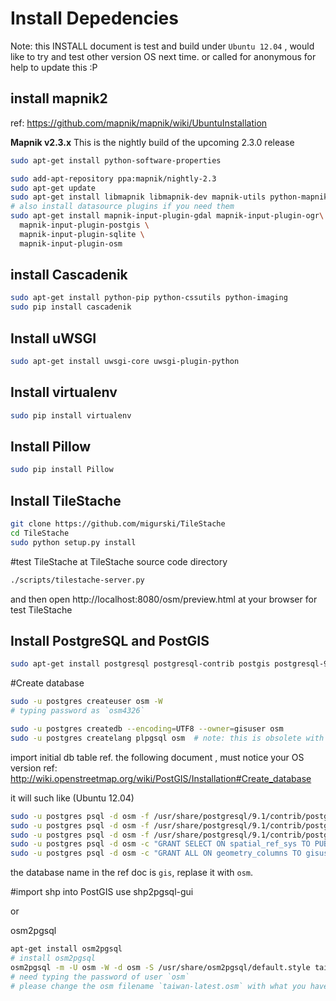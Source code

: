 Install Depedencies
===============================
Note: this INSTALL document is test and build under `Ubuntu 12.04` , would like to try and test other version OS next time. or called for anonymous for help to update this :P



install mapnik2
-------------------------------

ref: https://github.com/mapnik/mapnik/wiki/UbuntuInstallation

**Mapnik v2.3.x**
This is the nightly build of the upcoming 2.3.0 release

```sh
sudo apt-get install python-software-properties

sudo add-apt-repository ppa:mapnik/nightly-2.3
sudo apt-get update
sudo apt-get install libmapnik libmapnik-dev mapnik-utils python-mapnik
# also install datasource plugins if you need them
sudo apt-get install mapnik-input-plugin-gdal mapnik-input-plugin-ogr\
  mapnik-input-plugin-postgis \
  mapnik-input-plugin-sqlite \
  mapnik-input-plugin-osm
```

install Cascadenik
-------------------------------

```sh
sudo apt-get install python-pip python-cssutils python-imaging
sudo pip install cascadenik
```

Install uWSGI
-------------------------------
```sh
sudo apt-get install uwsgi-core uwsgi-plugin-python
```

Install virtualenv
-------------------------------
```sh
sudo pip install virtualenv
```

Install Pillow
-------------------------------
```sh
sudo pip install Pillow
```

Install TileStache
-------------------------------
```sh
git clone https://github.com/migurski/TileStache
cd TileStache
sudo python setup.py install
```

#test TileStache
at TileStache source code directory
```sh
./scripts/tilestache-server.py
```
and then open http://localhost:8080/osm/preview.html at your browser for test TileStache

Install PostgreSQL and PostGIS
-------------------------------
```sh
sudo apt-get install postgresql postgresql-contrib postgis postgresql-9.1-postgis
```
#Create database
```sh
sudo -u postgres createuser osm -W
# typing password as `osm4326`

sudo -u postgres createdb --encoding=UTF8 --owner=gisuser osm
sudo -u postgres createlang plpgsql osm  # note: this is obsolete with >=postgres-9.1
```

import initial db table ref. the following document , must notice your OS version
ref: http://wiki.openstreetmap.org/wiki/PostGIS/Installation#Create_database

it will such like (Ubuntu 12.04)
```sh
sudo -u postgres psql -d osm -f /usr/share/postgresql/9.1/contrib/postgis-1.5/postgis.sql
sudo -u postgres psql -d osm -f /usr/share/postgresql/9.1/contrib/postgis-1.5/spatial_ref_sys.sql
sudo -u postgres psql -d osm -f /usr/share/postgresql/9.1/contrib/postgis_comments.sql
sudo -u postgres psql -d osm -c "GRANT SELECT ON spatial_ref_sys TO PUBLIC;"
sudo -u postgres psql -d osm -c "GRANT ALL ON geometry_columns TO gisuser;"
```
the database name in the ref doc is `gis`, replase it with `osm`.

#import shp into PostGIS
use shp2pgsql-gui

or

osm2pgsql
```sh
apt-get install osm2pgsql
# install osm2pgsql
osm2pgsql -m -U osm -W -d osm -S /usr/share/osm2pgsql/default.style taiwan-latest.osm
# need typing the password of user `osm`
# please change the osm filename `taiwan-latest.osm` with what you have download from osm data source
```



